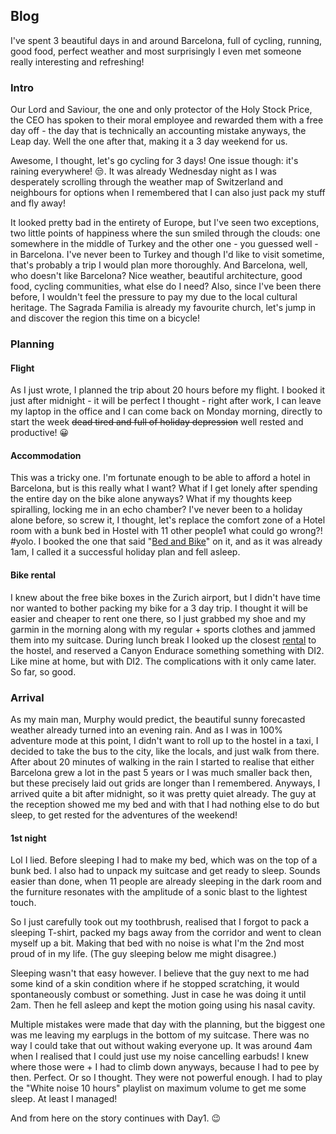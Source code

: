 ## Blog
I've spent 3 beautiful days in and around Barcelona, full of cycling, running, good food, perfect weather and most surprisingly I even met someone really interesting and refreshing!
### Intro
Our Lord and Saviour, the one and only protector of the Holy Stock Price, the CEO has spoken to their moral employee and rewarded them with a free day off - the day that is technically an accounting mistake anyways, the Leap day. Well the one after that, making it a 3 day weekend for us.

Awesome, I thought, let's go cycling for 3 days! One issue though: it's raining  everywhere! :unamused:. It was already Wednesday night as I was desperately scrolling through the weather map of Switzerland and neighbours for options when I remembered that I can also just pack my stuff and fly away!

It looked pretty bad in the entirety of Europe, but I've seen two exceptions, two little points of happiness where the sun smiled through the clouds: one somewhere in the middle of Turkey and the other one - you guessed well - in Barcelona. I've never been to Turkey and though I'd like to visit sometime, that's probably a trip I would plan more thoroughly. And Barcelona, well, who doesn't like Barcelona? Nice weather, beautiful architecture, good food, cycling communities, what else do I need? Also, since I've been there before, I wouldn't feel the pressure to pay my due to the local cultural heritage. The Sagrada Familia is already my favourite church, let's jump in and discover the region this time on a bicycle!

### Planning

#### Flight
As I just wrote, I planned the trip about 20 hours before my flight. I booked it just after midnight - it will be perfect I thought - right after work, I can leave my laptop in the office and I can come back on Monday morning, directly to start the week ~~dead tired and full of holiday depression~~ well rested and productive! :grinning: 

#### Accommodation
This was a tricky one. I'm fortunate enough to be able to afford a hotel in Barcelona, but is this really what I want? What if I get lonely after spending the entire day on the bike alone anyways? What if my thoughts keep spiralling, locking me in an echo chamber? I've never been to a holiday alone before, so screw it, I thought, let's replace the comfort zone of a Hotel room with a bunk bed in Hostel with 11 other people1 what could go wrong?! #yolo. I booked the one that said "[Bed and Bike](https://www.barcelonabedandbike.com/en/home/)" on it, and as it was already 1am, I called it a successful holiday plan and fell asleep.

#### Bike rental
I knew about the free bike boxes in the Zurich airport, but I didn't have time nor wanted to bother packing my bike for a 3 day trip. I thought it will be easier and cheaper to rent one there, so I just grabbed my shoe and my garmin in the morning along with my regular + sports clothes and jammed them into my suitcase.
During lunch break I looked up the closest [rental](https://www.terrabiketours.com/) to the hostel, and reserved a Canyon Endurace something something with DI2. Like mine at home, but with DI2. The complications with it only came later. So far, so good.

### Arrival
As my main man, Murphy would predict, the beautiful sunny forecasted weather already turned into an evening rain. And as I was in 100% adventure mode at this point, I didn't want to roll up to the hostel in a taxi, I decided to take the bus to the city, like the locals, and just walk from there.
After about 20 minutes of walking in the rain I started to realise that either Barcelona grew a lot in the past 5 years or I was much smaller back then, but these precisely laid out grids are longer than I remembered. Anyways, I arrived quite a bit after midnight, so it was pretty quiet already. The guy at the reception showed me my bed and with that I had nothing else to do but sleep, to get rested for the adventures of the weekend!

#### 1st night
Lol I lied. Before sleeping I had to make my bed, which was on the top of a bunk bed. I also had to unpack my suitcase and get ready to sleep. Sounds easier than done, when 11 people are already sleeping in the dark room and the furniture resonates with the amplitude of a sonic blast to the lightest touch. 

So I just carefully took out my toothbrush, realised that I forgot to pack a sleeping T-shirt, packed my bags away from the corridor and went to clean myself up a bit. Making that bed with no noise is what I'm the 2nd most proud of in my life. (The guy sleeping below me might disagree.)  

Sleeping wasn't that easy however. I believe that the guy next to me had some kind of a skin condition where if he stopped scratching, it would spontaneously combust or something. Just in case he was doing it until 2am. Then he fell asleep and kept the motion going using his nasal cavity. 

Multiple mistakes were made that day with the planning, but the biggest one was me leaving my earplugs in the bottom of my suitcase. There was no way I could take that out without waking everyone up. It was around 4am when I realised that I could just use my noise cancelling earbuds! I knew where those were + I had to climb down anyways, because I had to pee by then. Perfect. Or so I thought. They were not powerful enough. I had to play the "White noise 10 hours" playlist on maximum volume to get me some sleep. At least I managed!

And from here on the story continues with Day1. :wink:
